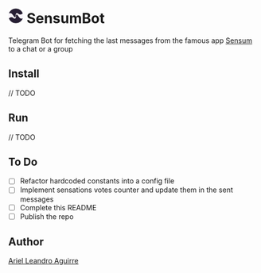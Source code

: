 # ![](./sensum_logo.png "Sensum") SensumBot 

Telegram Bot for fetching the last messages from the famous app [Sensum](https://emeks.gitlab.io/sensum/) to a chat or a group

## Install

// TODO

## Run

// TODO

## To Do

- [ ] Refactor hardcoded constants into a config file
- [ ] Implement sensations votes counter and update them in the sent messages
- [ ] Complete this README
- [ ] Publish the repo

## Author

[Ariel Leandro Aguirre](mailto:ariedro@gmail.com)
